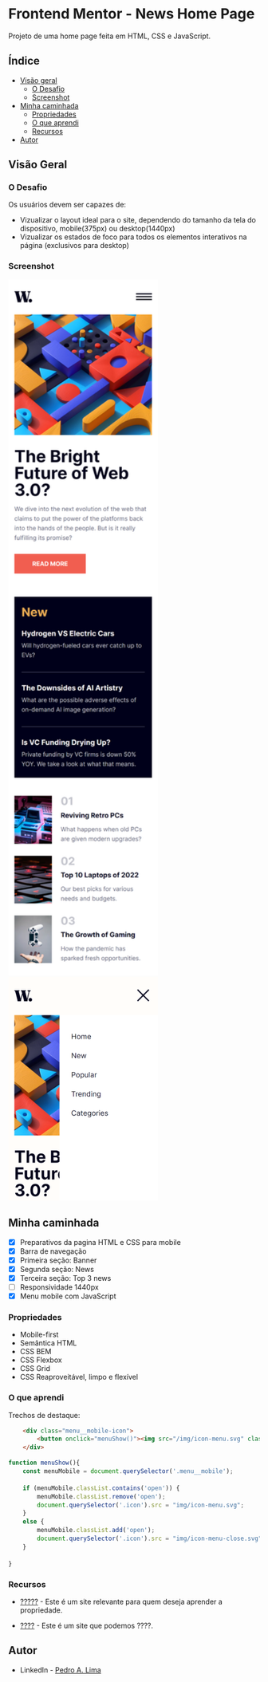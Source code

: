 # Frontend Mentor - News Home Page
Projeto de uma home page feita em HTML, CSS e JavaScript.
## Índice

- [Visão geral](#visao-geral)
  - [O Desafio](#o-desafio)
  - [Screenshot](#screenshot)
- [Minha caminhada](#minha-caminhada)
  - [Propriedades](#propriedades)
  - [O que aprendi](#o-que-aprendi)
  - [Recursos](#recursos)
- [Autor](#autor)

## Visão Geral

### O Desafio

Os usuários devem ser capazes de:

- Vizualizar o layout ideal para o site, dependendo do tamanho da tela do dispositivo, mobile(375px) ou desktop(1440px)
- Vizualizar os estados de foco para todos os elementos interativos na página (exclusivos para desktop)

### Screenshot

<html>
    <img src="./img/screenshot.png" width="300">
    <img src="./img/menu-mobile.png" width="300">
</html>

## Minha caminhada

- [x] Preparativos da pagina HTML e CSS para mobile
- [x] Barra de navegação
- [x] Primeira seção: Banner
- [x] Segunda seção: News
- [x] Terceira seção: Top 3 news
- [ ] Responsividade 1440px
- [x] Menu mobile com JavaScript

### Propriedades

- Mobile-first
- Semântica HTML
- CSS BEM
- CSS Flexbox
- CSS Grid
- CSS Reaproveitável, limpo e flexível


### O que aprendi

Trechos de destaque:

```html
    <div class="menu__mobile-icon">
        <button onclick="menuShow()"><img src="/img/icon-menu.svg" class="icon" alt="Imagem de menu"></button>
    </div>
```

```javascript
function menuShow(){
    const menuMobile = document.querySelector('.menu__mobile');

    if (menuMobile.classList.contains('open')) {
        menuMobile.classList.remove('open');
        document.querySelector('.icon').src = "img/icon-menu.svg";
    }
    else {
        menuMobile.classList.add('open');
        document.querySelector('.icon').src = "img/icon-menu-close.svg";
    }

}
```

### Recursos

- [?????](https://??????) - Este é um site relevante para quem deseja aprender a propriedade.

- [????](https://?????) - Este é um site que podemos ????.

## Autor

- LinkedIn - [Pedro A. Lima](https://www.linkedin.com/in/pedrolima626/)
